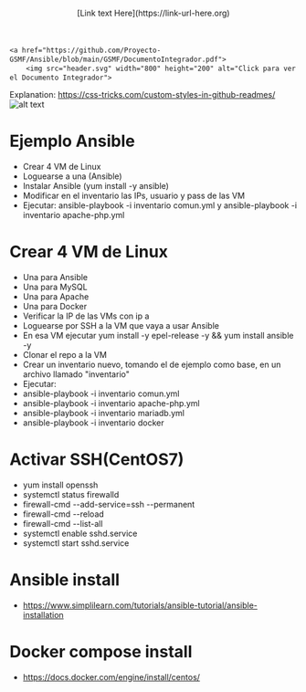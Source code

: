 <div align="center">
	<br>
	[Link text Here](https://link-url-here.org)
	</a>
	<br>
</div>
<br>
<br>

	<a href="https://github.com/Proyecto-GSMF/Ansible/blob/main/GSMF/DocumentoIntegrador.pdf">
		<img src="header.svg" width="800" height="200" alt="Click para ver el Documento Integrador">
Explanation: https://css-tricks.com/custom-styles-in-github-readmes/
 ![alt text](https://github.com/Proyecto-GSMF/Ansible/blob/main/GSMF/asd.png)

# Ejemplo Ansible

- Crear 4 VM de Linux
- Loguearse a una (Ansible)
- Instalar Ansible (yum install -y ansible)
- Modificar en el inventario las IPs, usuario y pass de las VM
- Ejecutar: ansible-playbook -i inventario comun.yml y ansible-playbook -i inventario apache-php.yml 

# Crear 4 VM de Linux
- Una para Ansible
- Una para MySQL
- Una para Apache
- Una para Docker
- Verificar la IP de las VMs con ip a
- Loguearse por SSH a la VM que vaya a usar Ansible
- En esa VM ejecutar yum install -y epel-release -y && yum install ansible -y
- Clonar el repo a la VM
- Crear un inventario nuevo, tomando el de ejemplo como base, en un archivo llamado "inventario"
- Ejecutar:
- ansible-playbook -i inventario comun.yml
- ansible-playbook -i inventario apache-php.yml
- ansible-playbook -i inventario mariadb.yml
- ansible-playbook -i inventario docker

# Activar SSH(CentOS7)
- yum install openssh
- systemctl status firewalld
- firewall-cmd --add-service=ssh --permanent
- firewall-cmd --reload
- firewall-cmd --list-all
- systemctl enable sshd.service
- systemctl start sshd.service

# Ansible install
- https://www.simplilearn.com/tutorials/ansible-tutorial/ansible-installation

# Docker compose install
- https://docs.docker.com/engine/install/centos/
